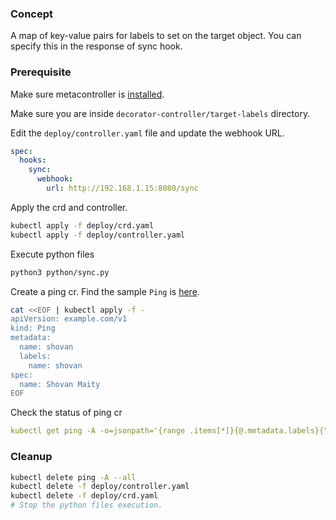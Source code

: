 ### Concept

A map of key-value pairs for labels to set on the target object. You can specify this in the response of sync hook.

### Prerequisite

Make sure metacontroller is [installed](https://github.com/shovanmaity/metacontroller-by-example/tree/master/metacontroller).

Make sure you are inside `decorator-controller/target-labels` directory.

Edit the `deploy/controller.yaml` file and update the webhook URL.
```yaml
spec:
  hooks:
    sync:
      webhook:
        url: http://192.168.1.15:8080/sync
```

Apply the crd and controller.
```bash
kubectl apply -f deploy/crd.yaml
kubectl apply -f deploy/controller.yaml
```

Execute python files
```bash
python3 python/sync.py
```

Create a ping cr. Find the sample `Ping` is [here](https://github.com/shovanmaity/metacontroller-by-example/blob/master/decorator-controller/target-labels/deploy/ping.yaml).
```bash
cat <<EOF | kubectl apply -f -
apiVersion: example.com/v1
kind: Ping
metadata:
  name: shovan
  labels:
    name: shovan
spec:
  name: Shovan Maity
EOF
```

Check the status of ping cr
```yaml
kubectl get ping -A -o=jsonpath='{range .items[*]}{@.metadata.labels}{"\n"}{end}'
```

### Cleanup

```bash
kubectl delete ping -A --all
kubectl delete -f deploy/controller.yaml
kubectl delete -f deploy/crd.yaml
# Stop the python files execution.
```
